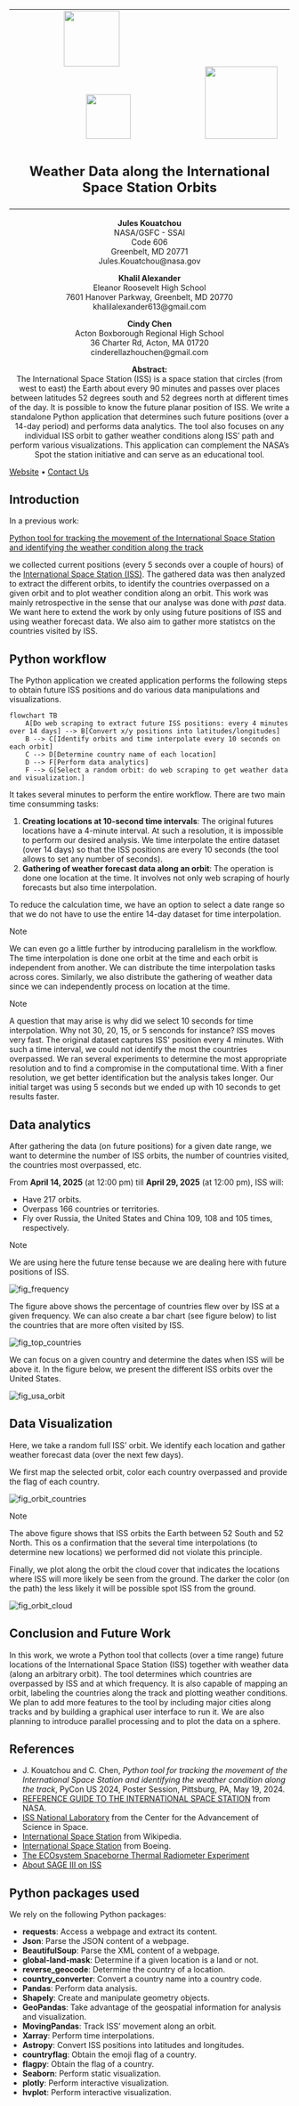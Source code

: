 
<div align="center">
<table>
<tbody>
 <tr>
    <td>
       <img src="https://portal.nccs.nasa.gov/datashare/astg/training/python/logos/nasa-logo.svg" width="100" hspace="90"> 
       <img src="https://portal.nccs.nasa.gov/datashare/astg/training/python/logos/ASTG_logo.png?raw=true" width="80" hspace="130"> 
        <img src="https://www.nccs.nasa.gov/sites/default/files/NCCS_Logo_0.png" width="130"> 
    </td>
 </tr>
 <tr>
<td align="center">
<img width="2000" height="0"><br>
<h2>Weather Data along the International Space Station Orbits </h2>
<img width="2000" height="0">
</td>
 </tr>
</tbody>
</table>
</div>

<p align="center">
<b>Jules Kouatchou</b> <br />
NASA/GSFC - SSAI <br />
Code 606 <br />
Greenbelt, MD 20771 <br />
Jules.Kouatchou@nasa.gov
</p>


<p align="center">
<b>Khalil Alexander</b> <br \>
Eleanor Roosevelt High School <br \>
7601 Hanover Parkway, Greenbelt, MD 20770 <br />
khalilalexander613@gmail.com
</p>

<p align="center">
<b>Cindy Chen</b> <br \>
Acton Boxborough Regional High School <br \>
36 Charter Rd, Acton, MA 01720 <br />
cinderellazhouchen@gmail.com 
</p>

<p align="center">
<b>Abstract:</b> <br />
The International Space Station (ISS) is a space station that 
circles (from west to east) the Earth about every 90 minutes and 
passes over places between latitudes 52 degrees south and 
52 degrees north at different times of the day. 
It is possible to know the future planar position of ISS. 
We write a standalone Python application that determines such 
future positions (over a 14-day period) and performs data analytics. 
The tool also focuses on any individual ISS orbit to gather weather 
conditions along ISS’ path and perform various visualizations.
This application can complement the NASA’s Spot the station initiative and can serve as an educational tool.

</p>

[Website](https://github.com/astg606/pycon/tree/main/year2025/poster) •  [Contact Us](mailto:Jules.Kouatchou@nasa.gov)


## Introduction
In a previous work:

[Python tool for tracking the movement of the International Space Station and identifying the weather condition along the track](https://github.com/astg606/pycon/tree/main/year2024/poster)

we collected current positions (every 5 seconds over a couple of hours) of the
[International Space Station (ISS)](https://www.nasa.gov/international-space-station/).
The gathered data was then analyzed to extract the different orbits, to identify
the countries overpassed on a given orbit and to plot weather condition along an orbit.
This work was mainly retrospective in the sense that our analyse was done with
_past_ data.
We want here to extend the work by only using future positions of ISS and using
weather forecast data.
We also aim to gather more statistcs on the countries visited by ISS.

## Python workflow
The Python application we created application performs the following steps 
to obtain future ISS positions and do various data manipulations and visualizations.

```mermaid
flowchart TB
    A[Do web scraping to extract future ISS positions: every 4 minutes over 14 days] --> B[Convert x/y positions into latitudes/longitudes]
    B --> C[Identify orbits and time interpolate every 10 seconds on each orbit]
    C --> D[Determine country name of each location]
    D --> F[Perform data analytics]
    F --> G[Select a random orbit: do web scraping to get weather data and visualization.]
```

It takes several minutes to perform the entire workflow.
There are two main time consumming tasks:
1. __Creating locations at 10-second time intervals__:
   The original futures locations have a 4-minute interval. 
   At such a resolution, it is impossible to perform our desired analysis.
   We time interpolate the entire dataset (over 14 days) so that the ISS
   positions are every 10 seconds (the tool allows to set any number of seconds).
2. __Gathering of weather forecast data along an orbit__:
   The operation is done one location at the time. 
   It involves not only web scraping of hourly forecasts but also time interpolation.

To reduce the calculation time, we have an option to select
a date range so that we do not have to use the entire 14-day dataset
for time interpolation.

> [!NOTE]  
> We can even go a little further by introducing parallelism in the workflow.
> The time interpolation is done one orbit at the time and each orbit is independent from another. We can distribute the time interpolation tasks across cores.
> Similarly, we also distribute the gathering of weather data since we can independently process on location at the time.

> [!NOTE]
> A question that may arise is why did we select 10 seconds for time interpolation.
> Why not 30, 20, 15, or 5 senconds for instance?
> ISS moves very fast. The original dataset captures ISS' position every 4 minutes.
> With such a time interval, we could not identify the most the countries overpassed.
> We ran several experiments to determine the most appropriate resolution and to find a compromise in the computational time. With a finer resolution, we get better identification but the analysis takes longer. Our initial target was using 5 seconds but we ended up with 10 seconds to get results faster.

## Data analytics

After gathering the data (on future positions) for a given date range, 
we want to determine the number of ISS orbits, 
the number of countries visited, the countries most overpassed, etc.

From __April 14, 2025__ (at 12:00 pm) till __April 29, 2025__ (at 12:00 pm), ISS will:
- Have 217 orbits.
- Overpass 166 countries or territories.
- Fly over Russia, the United States and China 109, 108 and 105 times, respectively.

> [!NOTE]  
> We are using here the future tense because we are dealing here with future positions of ISS.


![fig_frequency](images/fig_scatterplot_frequency.png "Percentage of countries overpassed by ISS at a given frequency.")

The figure above shows the percentage of countries flew over by ISS at a given frequency.
We can also create a bar chart (see figure below) to list the countries that are more often visited by ISS.


![fig_top_countries](images/fig_barplot_top_countries.png "Bar chart of top countries overpassed by ISS.")

We can focus on a given country and determine the dates when ISS will be above it. 
In the figure below, we present the different ISS orbits over the United States.

![fig_usa_orbit](images/fig_country_orbits.png "Orbits over the United States.")


## Data Visualization

Here,  we take a random full ISS’ orbit. 
We identify each location and gather weather forecast data (over the next few days).

We first map the selected orbit, color each country overpassed and provide the flag of each country.



![fig_orbit_countries](images/fig_single_orbit_with_flags.png "Single ISS' orbit: countries overpassed are highlighted and their flags are shown.")

> [!NOTE]  
> The above figure shows that ISS orbits the Earth between 52 South and 52 North. This os a confirmation that the several time interpolations (to determine new locations) we performed did not violate this principle.

Finally, we plot along the orbit the cloud cover that indicates the locations where ISS will more likely be seen from the ground.
The darker the color (on the path) the less likely it will be possible spot ISS from the ground.


![fig_orbit_cloud](images/fig_iss_orbit_weather_data.png "Cloud cover values along an orbit.")


## Conclusion and Future Work

In this work, we wrote a Python tool that collects (over a time range) future locations of the International Space Station (ISS) together with weather data (along an arbitrary orbit). The tool determines which countries are overpassed by ISS and at which frequency. It is also capable of mapping an orbit, labeling the countries along the track and plotting weather conditions. We plan to add more features to the tool by including major cities along tracks and by building a graphical user interface to run it.
We are also planning to introduce parallel processing and to plot the data on a sphere.



## References
- J. Kouatchou and C. Chen, _Python tool for tracking the movement of the International Space Station and identifying the weather condition along the track_, PyCon US 2024, Poster Session, Pittsburg, PA, May 19, 2024.
- [REFERENCE GUIDE TO THE INTERNATIONAL SPACE STATION](https://www.nasa.gov/wp-content/uploads/2017/09/np-2015-05-022-jsc-iss-guide-2015-update-111015-508c.pdf?emrc=59b06a) from NASA.
- [ISS National Laboratory](https://www.issnationallab.org/) from the Center for the Advancement of Science in Space.
- [International Space Station](https://en.wikipedia.org/wiki/International_Space_Station) from Wikipedia.
- [International Space Station](https://www.boeing.com/space/international-space-station) from Boeing.
- [The ECOsystem Spaceborne Thermal Radiometer Experiment](https://www.jpl.nasa.gov/missions/ecosystem-spaceborne-thermal-radiometer-experiment-on-space-station-ecostress)
- [About SAGE III on ISS](https://sage.nasa.gov/missions/about-sage-iii-on-iss/)


## Python packages used
We rely on the following Python packages:

- __requests__: Access a webpage and extract its content.
- __Json__: Parse the JSON content of a webpage.
- __BeautifulSoup__: Parse the XML content of a webpage.
- __global-land-mask__: Determine if a given location is a land or not.
- __reverse_geocode__: Determine the country of a location.
- __country_converter__: Convert a country name into a country code.
- __Pandas__: Perform data analysis.
- __Shapely__: Create and manipulate geometry objects.
- __GeoPandas__: Take advantage of the geospatial information for analysis and visualization.
- __MovingPandas__:  Track ISS’ movement along an orbit.
- __Xarray__: Perform time interpolations.
- __Astropy__: Convert ISS positions into latitudes and longitudes.
- __countryflag__: Obtain the emoji flag of a country.
- __flagpy__: Obtain the flag of a country.
- __Seaborn__: Perform static visualization.
- __plotly__: Perform interactive visualization.
- __hvplot__: Perform interactive visualization.

